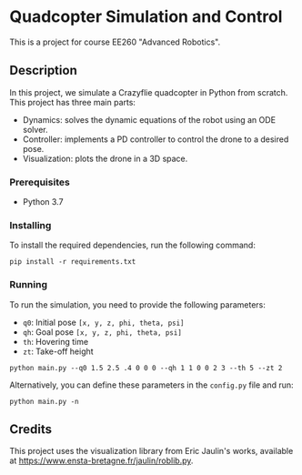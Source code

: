 # Quadcopter Simulation and Control
This is a project for course EE260 "Advanced Robotics".

## Description
In this project, we simulate a Crazyflie quadcopter in Python from scratch. This project has three main parts:
- Dynamics: solves the dynamic equations of the robot using an ODE solver.
- Controller: implements a PD controller to control the drone to a desired pose.
- Visualization: plots the drone in a 3D space.

### Prerequisites
- Python 3.7

### Installing
To install the required dependencies, run the following command:

```
pip install -r requirements.txt
```

### Running
To run the simulation, you need to provide the following parameters:
- `q0`: Initial pose `[x, y, z, phi, theta, psi]`
- `qh`: Goal pose `[x, y, z, phi, theta, psi]`
- `th`: Hovering time
- `zt`: Take-off height

```
python main.py --q0 1.5 2.5 .4 0 0 0 --qh 1 1 0 0 2 3 --th 5 --zt 2
```
Alternatively, you can define these parameters in the `config.py` file and run:
```
python main.py -n
```

## Credits
This project uses the visualization library from Eric Jaulin's works, available at https://www.ensta-bretagne.fr/jaulin/roblib.py.